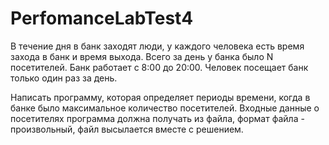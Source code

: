 # PerfomanceLabTest4
В течение дня в банк заходят люди, у каждого человека есть время захода в банк и
время выхода. Всего за день у банка было N посетителей. Банк работает с 8:00 до 20:00. 
Человек посещает банк только один раз за день. 

Написать программу, которая определяет 
периоды времени, когда в банке было максимальное количество посетителей. 
Входные данные о посетителях программа должна получать из файла, формат файла - произвольный, 
файл высылается вместе с решением.
